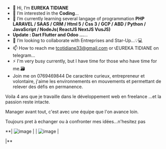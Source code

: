 - 👋 Hi, I’m **EUREKA TIDIANE**
- 👀 I’m interested in the **Coding**...
- 🌱 I’m currently learning several langage of programmation **PHP LARAVEL / SAAS / CRM / Html 5 / Css 3  / GCP / ABD / Python / JavaScript / NodeJs( ReactJS NextJS VusJS)** 
- **Update : Dart Flutter and Odoo \...**...
- 💞️ I’m looking to collaborate with Entreprises and Star-Up...💡💻
- 📫 How to reach me  tcotidiane33@gmail.com or 📞EUREKA TIDIANE on telegram...
- ⚡ I'm very busy currently, but I have time for those who have time for me.🗃
- Join me on 0769469844
De caractère curieux, entrepreneur et volontaire, j'aime les environnements en mouvements et permettant de relever des défis en permanence.

Voila 4 ans que je travaille dans le développement web en freelance ...et la passion reste intacte.

Manager avant tout, c'est avec une équipe que l'on avance loin.

Toujours pret à echanger ou à confronter mes idées...n'hesitez pas
<!---
tcotidiane33/tcotidiane33 is a ✨ special ✨ repository because its `README.md` (this file) appears on your GitHub profile.
You can click the Preview link to take a look at your changes.
--->
**| ![image](https://user-images.githubusercontent.com/51900661/169071619-4f354d83-5697-4b98-83f4-402b5b1cee61.png)  | 
| ![image](https://user-images.githubusercontent.com/51900661/169071750-a5d8f7ed-34fe-4882-addd-b0e3f9318a0c.png) |

|**
